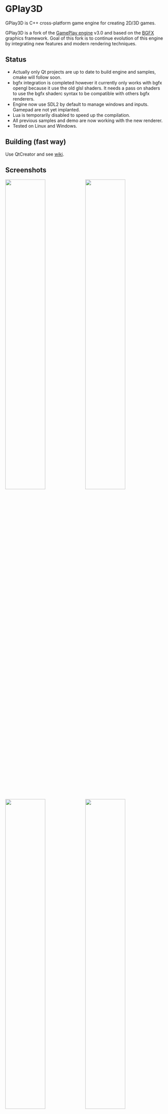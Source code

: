 # GPlay3D
GPlay3D is C++ cross-platform game engine for creating 2D/3D games.

GPlay3D is a fork of the [GamePlay engine](http://www.gameplay3d.io/) v3.0 and based on the [BGFX](https://github.com/bkaradzic/bgfx) graphics framework. Goal of this fork is to continue evolution of this engine by integrating new features and modern rendering techniques.


## Status
- Actually only Qt projects are up to date to build engine and samples, cmake will follow soon.
- bgfx integration is completed however it currently only works with bgfx opengl because it use the old glsl shaders. It needs a pass on shaders to use the bgfx shaderc syntax to be compatible with others bgfx renderers. 
- Engine now use SDL2 by default to manage windows and inputs. Gamepad are not yet implanted.
- Lua is temporarily disabled to speed up the compilation.
- All previous samples and demo are now working with the new renderer.
- Tested on Linux and Windows.


## Building (fast way)

Use QtCreator and see [wiki](https://github.com/fredakilla/GPlay3D/wiki/QtCreator-Setup).


## Screenshots
<img src="https://i.imgur.com/u3arwg3.png" width="50%" height="%"><img src="https://i.imgur.com/JNNVlAo.jpg" width="50%" height="%">
<img src="https://i.imgur.com/0ei9Y28.png" width="50%" height="%"><img src="https://i.imgur.com/mXvz27x.jpg" width="50%" height="%">
<img src="https://i.imgur.com/nRpTNIm.jpg" width="50%" height="%"><img src="https://i.imgur.com/SDIgTkt.png" width="50%" height="%">


## Features
- BGFX based rendering system.
- Scene graph system with support for lights, cameras, audio, physics, and drawables.
- Declarative scene, animation, particles and material bindings.
- Material system with built-in shader library (forward rendering).
- Post-processing.
- Physics using Bullet.
- Particle effects with built-in particle system or SPARK engine system.
- Height map based terrains with multiple surface layers and LOD.
- Easy-to-use sprite, tileset and text rendering.
- Declarative UI system supporing 2D/3D theme-able user interfaces.
- Nice, customizable and complete built-in 2D GUI, with buttons, lists, edit boxes, layout...
- ImGui GUI support.
- File watcher system for hot reloading (shaders, scripts...)
- Fully extensible animation system with skeletal character animation.
- Complete 3D audio system with WAV and OGG support.
- AI agent, state machine and messaging.
- Event messaging system.
- Full vector math library with 2D/3D math and visibility culling.
- Mouse, keyboard, touch, gestures and gamepad support.
- Lua script bindings and user binding generator tool.
- Binary encoding tool for creating optimized asset bundles for TTF fonts and 3D FBX assets.
- Documented using doxygen.
- Image supported format (DDS, KTX, PVR, JPG, PNG, TGA, BMP, PSD, GIF, HDR, PIC)
- 3D model supported format (FBX)

## Todo
- Add assimp library to support new 3D file formats
- Deferred rendering.
- Shadow mapping.
- Editor.